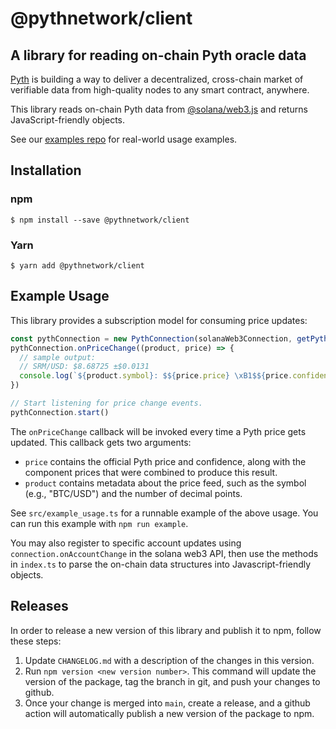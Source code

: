 # @pythnetwork/client

## A library for reading on-chain Pyth oracle data

[Pyth](https://pyth.network/) is building a way to deliver a decentralized, cross-chain market of verifiable data from high-quality nodes to any smart contract, anywhere.

This library reads on-chain Pyth data from [@solana/web3.js](https://www.npmjs.com/package/@solana/web3.js) and returns JavaScript-friendly objects.

See our [examples repo](https://github.com/pyth-network/pyth-examples) for real-world usage examples.

## Installation

### npm

```
$ npm install --save @pythnetwork/client
```

### Yarn

```
$ yarn add @pythnetwork/client
```

## Example Usage

This library provides a subscription model for consuming price updates:

```javascript
const pythConnection = new PythConnection(solanaWeb3Connection, getPythProgramKeyForCluster(solanaClusterName))
pythConnection.onPriceChange((product, price) => {
  // sample output:
  // SRM/USD: $8.68725 ±$0.0131
  console.log(`${product.symbol}: $${price.price} \xB1$${price.confidence}`)
})

// Start listening for price change events.
pythConnection.start()
```

The `onPriceChange` callback will be invoked every time a Pyth price gets updated.
This callback gets two arguments:
* `price` contains the official Pyth price and confidence, along with the component prices that were combined to produce this result.
* `product` contains metadata about the price feed, such as the symbol (e.g., "BTC/USD") and the number of decimal points.

See `src/example_usage.ts` for a runnable example of the above usage.
You can run this example with `npm run example`.

You may also register to specific account updates using `connection.onAccountChange` in the solana web3 API, then
use the methods in `index.ts` to parse the on-chain data structures into Javascript-friendly objects.

## Releases

In order to release a new version of this library and publish it to npm, follow these steps: 
1. Update `CHANGELOG.md` with a description of the changes in this version.
2. Run `npm version <new version number>`. This command will update the version of the package, tag the branch in git, and push your changes to github.
3. Once your change is merged into `main`, create a release, and a github action will automatically publish a new version of the package to npm.
